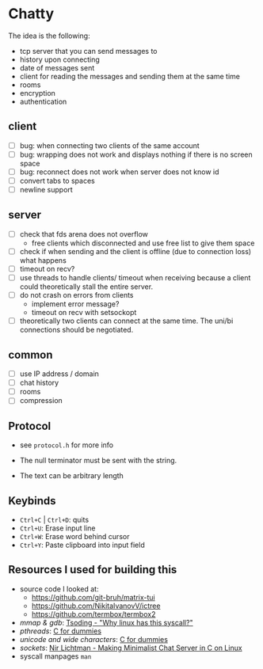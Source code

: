 # Chatty
The idea is the following:
- tcp server that you can send messages to
- history upon connecting
- date of messages sent
- client for reading the messages and sending them at the same time
- rooms
- encryption
- authentication

## client
- [ ] bug: when connecting two clients of the same account
- [ ] bug: wrapping does not work and displays nothing if there is no screen space
- [ ] bug: reconnect does not work when server does not know id
- [ ] convert tabs to spaces
- [ ] newline support

## server
- [ ] check that fds arena does not overflow
    - free clients which disconnected and use free list to give them space
- [ ] check if when sending and the client is offline (due to connection loss) what happens
- [ ] timeout on recv?
- [ ] use threads to handle clients/ timeout when receiving because a client could theoretically
  stall the entire server.
- [ ] do not crash on errors from clients
    - implement error message?
    - timeout on recv with setsockopt
- [ ] theoretically two clients can connect at the same time.  The uni/bi connections should be
      negotiated.

## common
- [ ] use IP address / domain
- [ ] chat history
- [ ] rooms
- [ ] compression

## Protocol
- see `protocol.h` for more info

- The null terminator must be sent with the string.
- The text can be arbitrary length

## Keybinds
- `Ctrl+C` | `Ctrl+D`: quits
- `Ctrl+U`: Erase input line
- `Ctrl+W`: Erase word behind cursor
- `Ctrl+Y`: Paste clipboard into input field

## Resources I used for building this
- source code I looked at:
    - https://github.com/git-bruh/matrix-tui
    - https://github.com/NikitaIvanovV/ictree
    - https://github.com/termbox/termbox2
- *mmap & gdb*: [Tsoding - "Why linux has this syscall?" ](https://youtu.be/sFYFuBzu9Ow?si=CX32IzFVA8OPDZvS)
- *pthreads*: [C for dummies](https://c-for-dummies.com/blog/?p=5365)
- *unicode and wide characters*: [C for dummies](https://c-for-dummies.com/blog/?p=2578)
- *sockets*: [Nir Lichtman - Making Minimalist Chat Server in C on Linux](https://www.youtube.com/watch?v=gGfTjKwLQxY)
- syscall manpages `man`
